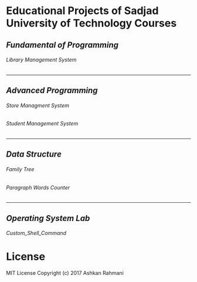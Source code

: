 # Educational Projects of Sadjad University of Technology Courses

## *Fundamental of Programming*

###### *Library Management System*
----------------------------------------
## *Advanced Programming*

###### *Store Managment System*
###### *Student Management System*
----------------------------------------
## *Data Structure*

###### *Family Tree*
###### *Paragraph Words Counter*
----------------------------------------
## *Operating System Lab*

###### *Custom_Shell_Command*

# License
MIT License
Copyright (c) 2017 Ashkan Rahmani
